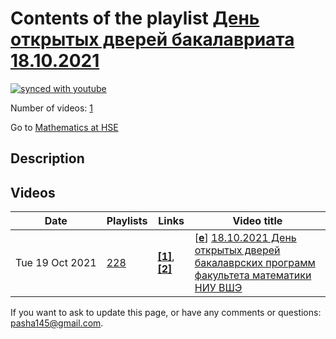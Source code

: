 # Contents of the playlist [День открытых дверей бакалавриата 18.10.2021](https://www.youtube.com/playlist?list=PLq3E5oubNNoCWxfqOBHlIuuxU-sameo5C)

[![synced with youtube](https://img.shields.io/github/last-commit/mathphysschool/mathphysschool.github.io/autoupdate1?label=synced%20with%20youtube)](#)

Number of videos: [1](#videos)

Go to [Mathematics at HSE](../README.md)

## Description



## Videos

|Date|Playlists|Links|Video title|
|---|---|---|---|
| Tue&nbsp;19&nbsp;Oct&nbsp;2021 | [228](../playlists/228 "День открытых дверей бакалавриата 18.10.2021") | [**[1]**](https://www.hse.ru/ba/math/tracks), [**[2]**](https://www.hse.ru/ba/cpm/tracks) | [[**e**](https://studio.youtube.com/video/IkkAXy-mImc/edit "Edit")] [18.10.2021 День открытых дверей бакалаврских программ факультета математики НИУ ВШЭ](https://www.youtube.com/watch?v=IkkAXy-mImc&list=PLq3E5oubNNoCWxfqOBHlIuuxU-sameo5C "Уважаемые школьники и их родители!&#013;&#013;Приглашаем вас принять участие в дне открытых дверей бакалаврских программ факультета&#013;математики. Он состоится в онлайн формате 18 октября 2021г. с 18.00 до 20.00 часов.&#013;&#013;Декан факультета А.С. Скрипченко представит вам факультет и расскажет о его месте в ряду&#013;мировых научно-исследовательских и образовательных математических центров.&#013;&#013;Руководители образовательных программ “Математика” А.В. Клименко и “Совместный&#013;бакалавриат НИУ ВШЭ и Центра педагогического мастерства” Н.В. Походня расскажут о&#013;правилах приема и особенностях обучения на наших бакалаврских программах и ответят на&#013;ваши вопросы.&#013;&#013;Свои вопросы вы можете заранее присылать по адресу math@hse.ru&#013;&#013;Вы сможете также задать вопросы в чате этого видео во время трансляции .&#013;&#013;Мы также рекомендуем вам посетить посвященные абитуриентам странички наших&#013;образовательных программ “Математика” https://www.hse.ru/ba/math/tracks и “Совместный бакалавриат НИУ ВШЭ и ЦПМ” https://www.hse.ru/ba/cpm/tracks ,&#013;где в разделах Траектория поступления вы сможете ознакомиться с ответами на наиболее&#013;часто задаваемые вопросы.") |


 If you want to ask to update this page, or have any comments or questions: <pasha145@gmail.com>.